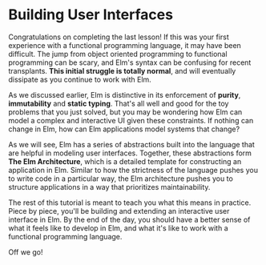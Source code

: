 # Building User Interfaces

Congratulations on completing the last lesson! If this was your first experience with a functional programming language, it may have been difficult. The jump from object oriented programming to functional programming can be scary, and Elm's syntax can be confusing for recent transplants. **This initial struggle is totally normal**, and will eventually dissipate as you continue to work with Elm.

As we discussed earlier, Elm is distinctive in its enforcement of **purity**, **immutability** and **static typing**. That's all well and good for the toy problems that you just solved, but you may be wondering how Elm can model a complex and interactive UI given these constraints. If nothing can change in Elm, how can Elm applications model systems that change?

As we will see, Elm has a series of abstractions built into the language that are helpful in modeling user interfaces. Together, these abstractions form **The Elm Architecture**, which is a detailed template for constructing an application in Elm. Similar to how the strictness of the language pushes you to write code in a particular way, the Elm architecture pushes you to structure applications in a way that prioritizes maintainability.

The rest of this tutorial is meant to teach you what this means in practice. Piece by piece, you'll be building and extending an interactive user interface in Elm. By the end of the day, you should have a better sense of what it feels like to develop in Elm, and what it's like to work with a functional programming language.

Off we go!

